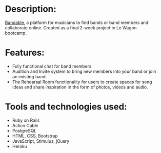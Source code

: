 # Description:
[Bandable](www.bandable.co.uk),
a platform for musicians to find bands or band members and collaborate online. Created as a final 2-week project in Le Wagon bootcamp.

# Features:

* Fully functional chat for band members
* Audition and Invite system to bring new members into your band or join an existing band.
* The Rehearsal Room functionality for users to create spaces for song ideas and share inspiration in the form of photos, videos and audio.

# Tools and technologies used:
* Ruby on Rails
* Action Cable
* PostgreSQL
* HTML, CSS, Bootstrap
* JavaScript, Stimulus, jQuery
* Heroku
